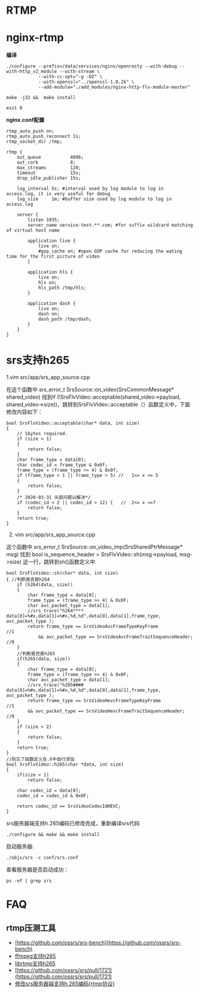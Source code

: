 # RTMP

# nginx-rtmp


**编译**

```
./configure --prefix=/data/services/nginx/openresty --with-debug --with-http_v2_module --with-stream \
            --with-cc-opt="-g -O2" \
            --with-openssl="../openssl-1.0.2k" \
            --add-module="./add_modules/nginx-http-flv-module-master"

make -j32 &&  make install

exit 0
```


**nginx.conf配置**

```
rtmp_auto_push on;
rtmp_auto_push_reconnect 1s;
rtmp_socket_dir /tmp;

rtmp {
    out_queue           4096;
    out_cork            8;
    max_streams         128;
    timeout             15s;
    drop_idle_publisher 15s;

    log_interval 5s; #interval used by log module to log in access.log, it is very useful for debug
    log_size     1m; #buffer size used by log module to log in access.log

    server {
        listen 1935;
        server_name service-test.**.com; #for suffix wildcard matching of virtual host name

        application live {
            live on;
            #gop_cache on; #open GOP cache for reducing the wating time for the first picture of video
        }

        application hls {
            live on;
            hls on;
            hls_path /tmp/hls;
        }

        application dash {
            live on;
            dash on;
            dash_path /tmp/dash;
        }
    }
}
```
# srs支持h265

1.vim src/app/srs_app_source.cpp

在这个函数中 srs_error_t SrsSource::on_video(SrsCommonMessage* shared_video)
找到if (!SrsFlvVideo::acceptable(shared_video->payload, shared_video->size))，跳转到SrsFlvVideo::acceptable（）函数定义中，下面修改内容如下：
```
bool SrsFlvVideo::acceptable(char* data, int size)
{
    // 1bytes required.
    if (size < 1) 
    {
        return false;
    }
    char frame_type = data[0];
    char codec_id = frame_type & 0x0f;
    frame_type = (frame_type >> 4) & 0x0f;
    if (frame_type < 1 || frame_type > 5) //   1<= x <= 5
    {
        return false;
    }
    /* 2020-03-31 头部问题以解决*/
    if (codec_id < 2 || codec_id > 12) {   //  2<= x <=7
        return false;
    }
    return true;
}
```

2. vim src/app/srs_app_source.cpp

这个函数中 srs_error_t SrsSource::on_video_imp(SrsSharedPtrMessage* msg) 找到
bool is_sequence_header = SrsFlvVideo::sh(msg->payload, msg->size) 这一行，跳转到sh()函数定义中
```
bool SrsFlvVideo::sh(char* data, int size)
{ //判断是否是h264
    if (h264(data, size)) 
    {
        char frame_type = data[0];
        frame_type = (frame_type >> 4) & 0x0F;
        char avc_packet_type = data[1];
        //srs_trace("h264**** data[0]=%#x,data[1]=%#x,%d,%d",data[0],data[1],frame_type, avc_packet_type );
        return frame_type == SrsVideoAvcFrameTypeKeyFrame               //1
            && avc_packet_type == SrsVideoAvcFrameTraitSequenceHeader;  //0
    }
    //判断是否是h265
    if(h265(data, size))
    {
        char frame_type = data[0];
        frame_type = (frame_type >> 4) & 0x0F;
        char avc_packet_type = data[1];
        //srs_trace("h265#### data[0]=%#x,data[1]=%#x,%d,%d",data[0],data[1],frame_type, avc_packet_type );
        return frame_type == SrsVideoHevcFrameTypeKeyFrame          //1
        && avc_packet_type == SrsVideoHevcFrameTraitSequenceHeader; //0
    }
    if (size < 2) 
    {
        return false;
    }
    return true;
}
//别忘了函数定义在.h中自行添加
bool SrsFlvVideo::h265(char *data, int size)
{
    if(size < 1)
        return false;

    char codec_id = data[0];
    codec_id = codec_id & 0x0F;

    return codec_id == SrsVideoCodecIdHEVC;
}
```

srs服务器端支持h.265编码已修改完成，重新编译srs代码
```
./configure && make && make install
```

启动服务器: 
```
./objs/srs -c conf/srs.conf
```

查看服务器是否启动成功：
```
ps -ef | grep srs
```

# FAQ

## rtmp压测工具

- [https://github.com/ossrs/srs-bench](https://github.com/ossrs/srs-bench)
- [ffmpeg支持h265](https://github.com/runner365/ffmpeg_rtmp_h265)
- [librtmp支持h265](https://blog.csdn.net/qq_33795447/article/details/89457581)
- [https://github.com/ossrs/srs/pull/1721](https://github.com/ossrs/srs/pull/1721)
- [修改srs服务器端支持h.265编码(rtmp协议)](https://blog.csdn.net/qq_44895902/article/details/106030403)
